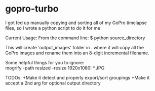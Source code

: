 gopro-turbo
===========

I got fed up manually copying and sorting all of my GoPro timelapse   
files, so I wrote a python script to do it for me 

Current Usage:
From the command line:
$ python source_directory

This will create 'output_images' folder in . where it will copy all the  
GoPro images and rename them into an 8-digit incremental filename.  

Some helpful things for you to ignore:  
    mogrify -path resized -resize 1920x1080! *.JPG  



TODOs:
+Make it detect and properly export/sort groupings
+Make it accept a 2nd arg for optional output directory